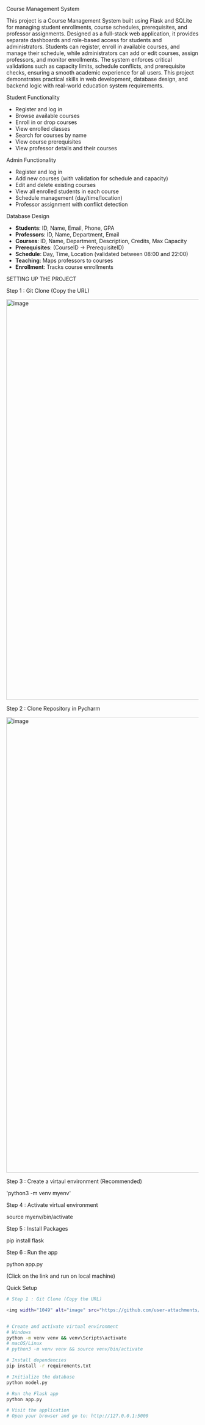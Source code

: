 Course Management System

This project is a Course Management System built using Flask and SQLite for managing student enrollments, course schedules, prerequisites, and professor assignments.
Designed as a full-stack web application, it provides separate dashboards and role-based access for students and administrators. Students can register, enroll in
available courses, and manage their schedule, while administrators can add or edit courses, assign professors, and monitor enrollments. The system enforces critical
validations such as capacity limits, schedule conflicts, and prerequisite checks, ensuring a smooth academic experience for all users. This project demonstrates
practical skills in web development, database design, and backend logic with real-world education system requirements.

Student Functionality
- Register and log in
- Browse available courses
- Enroll in or drop courses
- View enrolled classes
- Search for courses by name
- View course prerequisites
- View professor details and their courses

Admin Functionality
- Register and log in
- Add new courses (with validation for schedule and capacity)
- Edit and delete existing courses
- View all enrolled students in each course
- Schedule management (day/time/location)
- Professor assignment with conflict detection

Database Design 
- **Students**: ID, Name, Email, Phone, GPA
- **Professors**: ID, Name, Department, Email
- **Courses**: ID, Name, Department, Description, Credits, Max Capacity
- **Prerequisites**: (CourseID → PrerequisiteID)
- **Schedule**: Day, Time, Location (validated between 08:00 and 22:00)
- **Teaching**: Maps professors to courses
- **Enrollment**: Tracks course enrollments




SETTING UP THE PROJECT 

Step 1 : Git Clone (Copy the URL) 


<img width="1049" alt="image" src="https://github.com/user-attachments/assets/ae785321-b63f-4919-8383-f0b7b3fb0da8" />



Step 2 : Clone Repository in Pycharm


<img width="1193" alt="image" src="https://github.com/user-attachments/assets/3e2d4652-9d1d-43d2-9b6e-ba947b95e5e0" />


Step 3 : Create a virtaul environment (Recommended)

'python3 -m venv myenv' 


Step 4 : Activate virtual environment

source myenv/bin/activate


Step 5 : Install Packages

pip install flask


Step 6 : Run the app 

python app.py

(Click on the link and run on local machine)


Quick Setup 


```bash
# Step 1 : Git Clone (Copy the URL) 

<img width="1049" alt="image" src="https://github.com/user-attachments/assets/ae785321-b63f-4919-8383-f0b7b3fb0da8" />


# Create and activate virtual environment
# Windows
python -m venv venv && venv\Scripts\activate
# macOS/Linux
# python3 -m venv venv && source venv/bin/activate

# Install dependencies
pip install -r requirements.txt

# Initialize the database
python model.py

# Run the Flask app
python app.py

# Visit the application
# Open your browser and go to: http://127.0.0.1:5000



   





